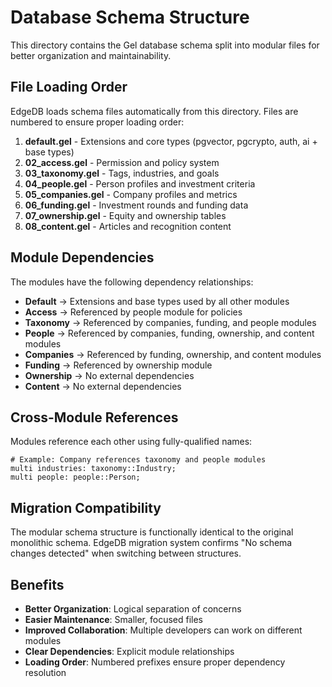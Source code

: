 # Database Schema Structure

This directory contains the Gel database schema split into modular files for better organization and maintainability.

## File Loading Order

EdgeDB loads schema files automatically from this directory. Files are numbered to ensure proper loading order:

1. **default.gel** - Extensions and core types (pgvector, pgcrypto, auth, ai + base types)
2. **02_access.gel** - Permission and policy system
3. **03_taxonomy.gel** - Tags, industries, and goals
4. **04_people.gel** - Person profiles and investment criteria
5. **05_companies.gel** - Company profiles and metrics
6. **06_funding.gel** - Investment rounds and funding data
7. **07_ownership.gel** - Equity and ownership tables
8. **08_content.gel** - Articles and recognition content

## Module Dependencies

The modules have the following dependency relationships:

- **Default** → Extensions and base types used by all other modules
- **Access** → Referenced by people module for policies
- **Taxonomy** → Referenced by companies, funding, and people modules
- **People** → Referenced by companies, funding, ownership, and content modules
- **Companies** → Referenced by funding, ownership, and content modules
- **Funding** → Referenced by ownership module
- **Ownership** → No external dependencies
- **Content** → No external dependencies

## Cross-Module References

Modules reference each other using fully-qualified names:

```edgeql
# Example: Company references taxonomy and people modules
multi industries: taxonomy::Industry;
multi people: people::Person;
```

## Migration Compatibility

The modular schema structure is functionally identical to the original monolithic schema. EdgeDB migration system confirms "No schema changes detected" when switching between structures.

## Benefits

- **Better Organization**: Logical separation of concerns
- **Easier Maintenance**: Smaller, focused files  
- **Improved Collaboration**: Multiple developers can work on different modules
- **Clear Dependencies**: Explicit module relationships
- **Loading Order**: Numbered prefixes ensure proper dependency resolution